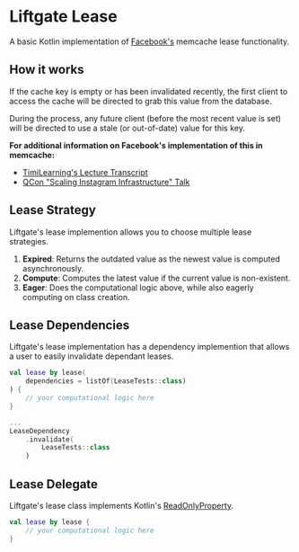 # Liftgate Lease
A basic Kotlin implementation of [Facebook's](https://meta.com) memcache lease functionality.

## How it works
If the cache key is empty or has been invalidated recently, the first client to access the cache will be directed to grab this value from the database.

During the process, any future client (before the most recent value is set) will be directed to use a stale (or out-of-date) value for this key.

**For additional information on Facebook's implementation of this in memcache:**
 - [TimiLearning's Lecture Transcript](https://timilearning.com/posts/mit-6.824/lecture-16-memcache-at-facebook/#leases-and-stale-sets)
 - [QCon "Scaling Instagram Infrastructure" Talk](https://youtu.be/hnpzNAPiC0E?t=845)

## Lease Strategy
Liftgate's lease implemention allows you to choose multiple lease strategies.
1. **Expired**: Returns the outdated value as the newest value is computed asynchronously.
2. **Compute**: Computes the latest value if the current value is non-existent.
3. **Eager**: Does the computational logic above, while also eagerly computing on class creation.

## Lease Dependencies 
Liftgate's lease implementation has a dependency implemention that allows a user to easily invalidate dependant leases.

````kotlin
val lease by lease(
    dependencies = listOf(LeaseTests::class)
) {
    // your computational logic here
}

...
LeaseDependency
    .invalidate(
        LeaseTests::class
    )
````

## Lease Delegate
Liftgate's lease class implements Kotlin's [ReadOnlyProperty](https://kotlinlang.org/api/latest/jvm/stdlib/kotlin.properties/-read-only-property/).

```kotlin
val lease by lease {
    // your computational logic here
}
```
